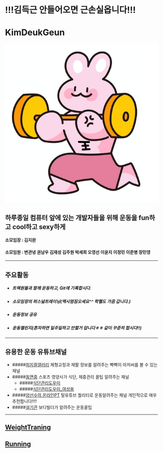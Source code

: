# **!!!김득근 안들어오면 근손실옵니다!!!**
# KimDeukGeun
![김두근](/김두근씨.jpg)
## 하루종일 컴퓨터 앞에 있는 개발자들을 위해 운동을 fun하고 cool하고 sexy하게
#### 소모임장 : 김지완 
#### 소모임원 : 변관녕 권남우 김재성 김주원 박세희 오영선 이윤지 이정민 이준병 장민영
<hr/>

## 주요활동
* ##### 트랙원들과 함께 운동하고, Git에 기록합시다.
* ##### 소모임장의 퍼스널트레이닝(맥시멈짐오세요^^ 학헬도 가끔 갑니다.)
* ##### 운동정보 공유
* ##### 운동챌린지(혼자하면 일주일하고 안할거 압니다ㅎㅎ 같이 꾸준히 합시다!!)
<hr/>

## 유용한 운동 유튜브채널
* #####[피지컬갤러리](https://www.youtube.com/channel/UCdtRAcd3L_UpV4tMXCw63NQ) 체형교정과 재활 정보를 알려주는 빡빡이 아저씨를 볼 수 있는 채널
* #####[동면중](https://www.youtube.com/c/%EB%8F%99%EB%A9%B4%EC%A4%911989/about) 스포츠 영양사가 식단, 체중관리 꿀팁 알려주는 채널
    * #####[식단관리도우미](https://github.com/Kim-Jiwan/KimDeukGeun/tree/master/%EC%9D%B4%EA%B1%B0%20%EB%88%84%EB%A5%B4%EB%A9%B4%20%EC%82%B4%EB%B9%A0%EC%A7%90)
    * #####[식단관리도우미_여성용](https://github.com/Kim-Jiwan/KimDeukGeun/tree/master/%EC%9D%B4%EA%B1%B0%20%EB%88%84%EB%A5%B4%EB%A9%B4%20%EC%82%B4%EB%B9%A0%EC%A7%90)
* #####[양선수의 온라인PT](https://www.youtube.com/c/yangcoach/about) 탈유튜브 퀄리티로 운동알려주는 채널 개인적으로 매우 추천합니다!!!!
* #####[설기관](https://www.youtube.com/channel/UCMA7GmwOUuvSlM4XUhN2JFA) 보디빌더가 알려주는 운동꿀팁
<hr/>

## [WeightTraning](https://github.com/Kim-Jiwan/KimDeukGeun/blob/master/WeightTraining/WeightTraining.md)
## [Running]()